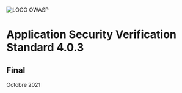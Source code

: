 #

![LOGO OWASP](../images/owasp_logo_1c_notext.png)

# Application Security Verification Standard 4.0.3

## Final

Octobre 2021
